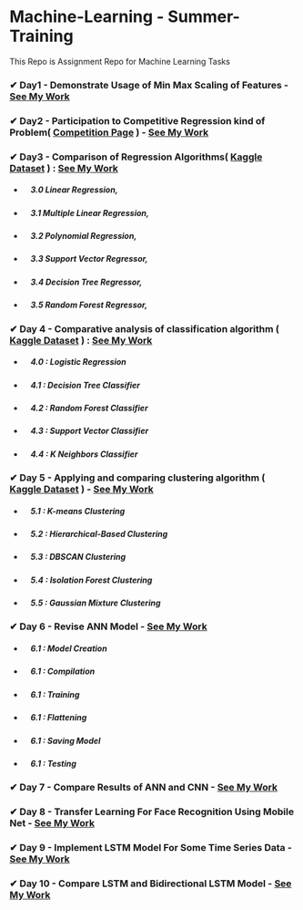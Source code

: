 # **Machine-Learning - Summer-Training**
This Repo is Assignment Repo for Machine Learning Tasks

### ✔ Day1 - Demonstrate Usage of Min Max Scaling of Features  -  [See My Work](https://github.com/Rishabh8827/Machine-Learning---Summer-Training/tree/main/Day%201)

### ✔ Day2 - Participation to Competitive Regression kind of Problem( [Competition Page](https://www.kaggle.com/rishabhpatelco19/competitions) ) - [See My Work](https://github.com/Rishabh8827/Machine-Learning---Summer-Training/tree/main/Day%202)

### ✔ Day3 - Comparison of Regression Algorithms( [Kaggle Dataset](https://www.kaggle.com/datasets/yasserh/student-marks-dataset) ) : [See My Work](https://github.com/Rishabh8827/Machine-Learning---Summer-Training/tree/main/Day%203)
   - ##### &nbsp;&nbsp;&nbsp;&nbsp;3.0  Linear Regression,
   - ##### &nbsp;&nbsp;&nbsp;&nbsp;3.1  Multiple Linear Regression,
   - ##### &nbsp;&nbsp;&nbsp;&nbsp;3.2  Polynomial Regression,
   - ##### &nbsp;&nbsp;&nbsp;&nbsp;3.3  Support Vector Regressor,
   - ##### &nbsp;&nbsp;&nbsp;&nbsp;3.4  Decision Tree Regressor,
   - ##### &nbsp;&nbsp;&nbsp;&nbsp;3.5  Random Forest Regressor,
   
### ✔ Day 4 - Comparative analysis of classification algorithm ( [Kaggle Dataset](https://www.kaggle.com/datasets/saddamazyazy/go-to-college-dataset) ) : [See My Work](https://github.com/Rishabh8827/Machine-Learning---Summer-Training/tree/main/Day%204)
   - ##### &nbsp;&nbsp;&nbsp;&nbsp;4.0 : Logistic Regression
   - ##### &nbsp;&nbsp;&nbsp;&nbsp;4.1 : Decision Tree Classifier
   - ##### &nbsp;&nbsp;&nbsp;&nbsp;4.2 : Random Forest Classifier
   - ##### &nbsp;&nbsp;&nbsp;&nbsp;4.3 : Support Vector Classifier
   - ##### &nbsp;&nbsp;&nbsp;&nbsp;4.4 : K Neighbors Classifier

### ✔ Day 5 - Applying and comparing clustering algorithm ( [Kaggle Dataset](https://www.kaggle.com/datasets/arjunbhasin2013/ccdata) ) - [See My Work](https://github.com/Rishabh8827/Machine-Learning---Summer-Training/tree/main/Day%205)
   - ##### &nbsp;&nbsp;&nbsp;&nbsp;5.1 : K-means Clustering
   - ##### &nbsp;&nbsp;&nbsp;&nbsp;5.2 : Hierarchical-Based Clustering
   - ##### &nbsp;&nbsp;&nbsp;&nbsp;5.3 : DBSCAN Clustering
   - ##### &nbsp;&nbsp;&nbsp;&nbsp;5.4 : Isolation Forest Clustering
   - ##### &nbsp;&nbsp;&nbsp;&nbsp;5.5 : Gaussian Mixture Clustering
   
### ✔ Day 6 - Revise ANN Model - [See My Work](https://github.com/Rishabh8827/Machine-Learning---Summer-Training/tree/main/Day%206)
   - ##### &nbsp;&nbsp;&nbsp;&nbsp;6.1 : Model Creation
   - ##### &nbsp;&nbsp;&nbsp;&nbsp;6.1 : Compilation
   - ##### &nbsp;&nbsp;&nbsp;&nbsp;6.1 : Training
   - ##### &nbsp;&nbsp;&nbsp;&nbsp;6.1 : Flattening
   - ##### &nbsp;&nbsp;&nbsp;&nbsp;6.1 : Saving Model
   - ##### &nbsp;&nbsp;&nbsp;&nbsp;6.1 : Testing
### ✔ Day 7 - Compare Results of ANN and CNN - [See My Work](https://github.com/Rishabh8827/Machine-Learning---Summer-Training/tree/main/Day%207)
### ✔ Day 8 - Transfer Learning For Face Recognition Using Mobile Net - [See My Work](https://github.com/Rishabh8827/Machine-Learning---Summer-Training/tree/main/Day%208)
### ✔ Day 9 - Implement LSTM Model For Some Time Series Data - [See My Work](https://github.com/Rishabh8827/Machine-Learning---Summer-Training/tree/main/Day%209)
### ✔ Day 10 - Compare LSTM and Bidirectional LSTM Model - [See My Work](https://github.com/Rishabh8827/Machine-Learning---Summer-Training/tree/main/Day10)
